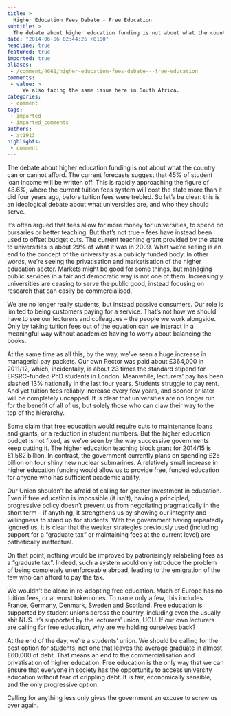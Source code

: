 ```yaml
---
title: >
  Higher Education Fees Debate - Free Education
subtitle: >
  The debate about higher education funding is not about what the country can or cannot afford. The current forecasts suggest that 45% of student loan income will be written off.
date: "2014-06-06 02:44:26 +0100"
headline: true
featured: true
imported: true
aliases:
 - /comment/4661/higher-education-fees-debate---free-education
comments:
 - value: >
     We also facing the same issue here in South Africa.
categories:
 - comment
tags:
 - imported
 - imported_comments
authors:
 - at1913
highlights:
 - comment
---
```


The debate about higher education funding is not about what the country can or cannot afford. The current forecasts suggest that 45% of student loan income will be written off. This is rapidly approaching the figure of 48.6%, where the current tuition fees system will cost the state more than it did four years ago, before tuition fees were trebled. So let’s be clear: this is an ideological debate about what universities are, and who they should serve.

It’s often argued that fees allow for more money for universities, to spend on bursaries or better teaching. But that’s not true – fees have instead been used to offset budget cuts. The current teaching grant provided by the state to universities is about 29% of what it was in 2009. What we’re seeing is an end to the concept of the university as a publicly funded body. In other words, we’re seeing the privatisation and marketisation of the higher education sector. Markets might be good for some things, but managing public services in a fair and democratic way is not one of them. Increasingly universities are ceasing to serve the public good, instead focusing on research that can easily be commercialised.

We are no longer really students, but instead passive consumers. Our role is limited to being customers paying for a service. That’s not how we should have to see our lecturers and colleagues – the people we work alongside. Only by taking tuition fees out of the equation can we interact in a meaningful way without academics having to worry about balancing the books.

At the same time as all this, by the way, we’ve seen a huge increase in managerial pay packets. Our own Rector was paid about £364,000 in 2011/12, which, incidentally, is about 23 times the standard stipend for EPSRC-funded PhD students in London. Meanwhile, lecturers’ pay has been slashed 13% nationally in the last four years. Students struggle to pay rent. And yet tuition fees reliably increase every few years, and sooner or later will be completely uncapped. It is clear that universities are no longer run for the benefit of all of us, but solely those who can claw their way to the top of the hierarchy.

Some claim that free education would require cuts to maintenance loans and grants, or a reduction in student numbers. But the higher education budget is not fixed, as we’ve seen by the way successive governments keep cutting it. The higher education teaching block grant for 2014/15 is £1.582 billion. In contrast, the government currently plans on spending £25 billion on four shiny new nuclear submarines. A relatively small increase in higher education funding would allow us to provide free, funded education for anyone who has sufficient academic ability.

Our Union shouldn’t be afraid of calling for greater investment in education. Even if free education is impossible (it isn’t), having a principled, progressive policy doesn’t prevent us from negotiating pragmatically in the short term – if anything, it strengthens us by showing our integrity and willingness to stand up for students. With the government having repeatedly ignored us, it is clear that the weaker strategies previously used (including support for a “graduate tax” or maintaining fees at the current level) are pathetically ineffectual.

On that point, nothing would be improved by patronisingly relabeling fees as a “graduate tax”. Indeed, such a system would only introduce the problem of being completely unenforceable abroad, leading to the emigration of the few who can afford to pay the tax.

We wouldn’t be alone in re-adopting free education. Much of Europe has no tuition fees, or at worst token ones. To name only a few, this includes France, Germany, Denmark, Sweden and Scotland. Free education is supported by student unions across the country, including even the usually shit NUS. It’s supported by the lecturers’ union, UCU. If our own lecturers are calling for free education, why are we holding ourselves back?

At the end of the day, we’re a students’ union. We should be calling for the best option for students, not one that leaves the average graduate in almost £60,000 of debt. That means an end to the commercialisation and privatisation of higher education. Free education is the only way that we can ensure that everyone in society has the opportunity to access university education without fear of crippling debt. It is fair, economically sensible, and the only progressive option.

Calling for anything less only gives the government an excuse to screw us over again.
